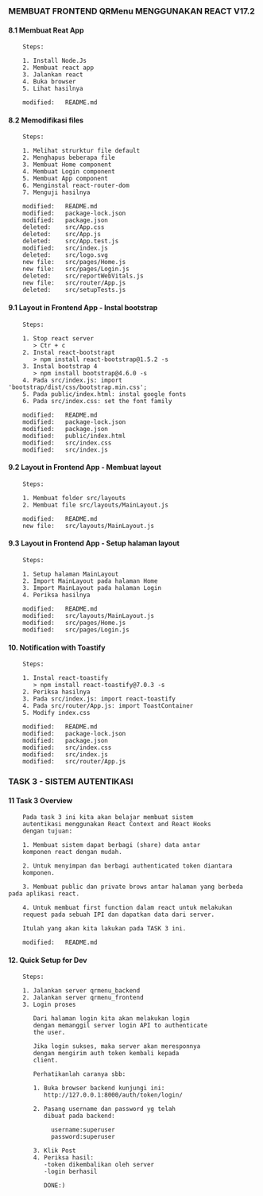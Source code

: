 ### MEMBUAT FRONTEND QRMenu MENGGUNAKAN REACT V17.2


#### 8.1 Membuat Reat App


        Steps:

        1. Install Node.Js
        2. Membuat react app
        3. Jalankan react
        4. Buka browser
        5. Lihat hasilnya

        modified:   README.md


#### 8.2 Memodifikasi files


        Steps:

        1. Melihat strurktur file default
        2. Menghapus beberapa file
        3. Membuat Home component
        4. Membuat Login component
        5. Membuat App component
        6. Menginstal react-router-dom
        7. Menguji hasilnya

        modified:   README.md
        modified:   package-lock.json
        modified:   package.json
        deleted:    src/App.css
        deleted:    src/App.js
        deleted:    src/App.test.js
        modified:   src/index.js
        deleted:    src/logo.svg
        new file:   src/pages/Home.js
        new file:   src/pages/Login.js
        deleted:    src/reportWebVitals.js
        new file:   src/router/App.js
        deleted:    src/setupTests.js



#### 9.1 Layout in Frontend App - Instal bootstrap

        Steps:

        1. Stop react server
           > Ctr + c
        2. Instal react-bootstrapt
           > npm install react-bootstrap@1.5.2 -s
        3. Instal bootstrap 4
           > npm install bootstrap@4.6.0 -s
        4. Pada src/index.js: import 'bootstrap/dist/css/bootstrap.min.css';
        5. Pada public/index.html: instal google fonts
        6. Pada src/index.css: set the font family

        modified:   README.md
        modified:   package-lock.json
        modified:   package.json
        modified:   public/index.html
        modified:   src/index.css
        modified:   src/index.js



#### 9.2 Layout in Frontend App - Membuat layout

        Steps:

        1. Membuat folder src/layouts
        2. Membuat file src/layouts/MainLayout.js

        modified:   README.md
        new file:   src/layouts/MainLayout.js



#### 9.3 Layout in Frontend App - Setup halaman layout

        Steps:

        1. Setup halaman MainLayout
        2. Import MainLayout pada halaman Home
        3. Import MainLayout pada halaman Login
        4. Periksa hasilnya

        modified:   README.md
        modified:   src/layouts/MainLayout.js
        modified:   src/pages/Home.js
        modified:   src/pages/Login.js



#### 10. Notification with Toastify

        Steps:

        1. Instal react-toastify
           > npm install react-toastify@7.0.3 -s
        2. Periksa hasilnya
        3. Pada src/index.js: import react-toastify
        4. Pada src/router/App.js: import ToastContainer
        5. Modify index.css

        modified:   README.md
        modified:   package-lock.json
        modified:   package.json
        modified:   src/index.css
        modified:   src/index.js
        modified:   src/router/App.js



### TASK 3 - SISTEM AUTENTIKASI


#### 11 Task 3 Overview

        Pada task 3 ini kita akan belajar membuat sistem
        autentikasi menggunakan React Context and React Hooks
        dengan tujuan: 

        1. Membuat sistem dapat berbagi (share) data antar
        komponen react dengan mudah.

        2. Untuk menyimpan dan berbagi authenticated token diantara 
        komponen.

        3. Membuat public dan private brows antar halaman yang berbeda pada aplikasi react.

        4. Untuk membuat first function dalam react untuk melakukan
        request pada sebuah IPI dan dapatkan data dari server.

        Itulah yang akan kita lakukan pada TASK 3 ini.

        modified:   README.md



#### 12. Quick Setup for Dev

        Steps:

        1. Jalankan server qrmenu_backend
        2. Jalankan server qrmenu_frontend
        3. Login proses

           Dari halaman login kita akan melakukan login
           dengan memanggil server login API to authenticate
           the user.

           Jika login sukses, maka server akan meresponnya
           dengan mengirim auth token kembali kepada
           client.

           Perhatikanlah caranya sbb:

           1. Buka browser backend kunjungi ini: 
              http://127.0.0.1:8000/auth/token/login/

           2. Pasang username dan password yg telah 
              dibuat pada backend:

                username:superuser
                password:superuser

           3. Klik Post
           4. Periksa hasil: 
              -token dikembalikan oleh server
              -login berhasil

              DONE:)




           






